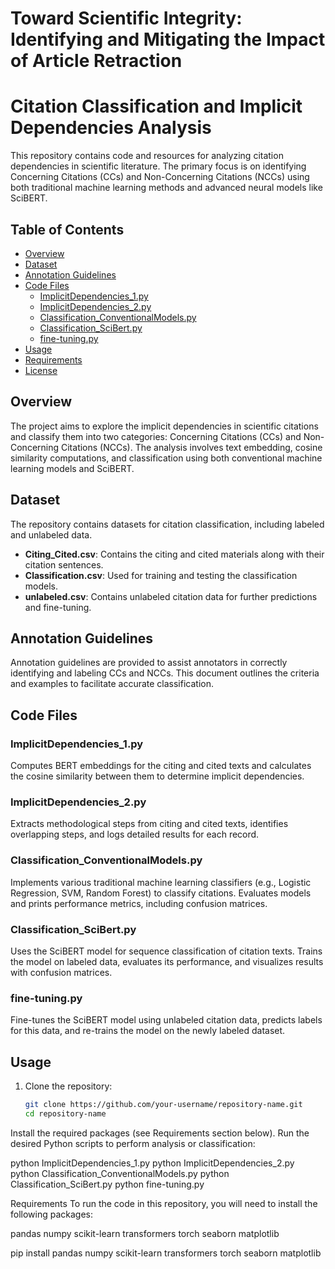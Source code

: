 # Toward Scientific Integrity: Identifying and Mitigating the Impact of Article Retraction
# Citation Classification and Implicit Dependencies Analysis

This repository contains code and resources for analyzing citation dependencies in scientific literature. The primary focus is on identifying Concerning Citations (CCs) and Non-Concerning Citations (NCCs) using both traditional machine learning methods and advanced neural models like SciBERT. 

## Table of Contents

- [Overview](#overview)
- [Dataset](#dataset)
- [Annotation Guidelines](#annotation-guidelines)
- [Code Files](#code-files)
  - [ImplicitDependencies_1.py](#implicitdependencies_1py)
  - [ImplicitDependencies_2.py](#implicitdependencies_2py)
  - [Classification_ConventionalModels.py](#classification_conventionalmodels)
  - [Classification_SciBert.py](#classification_scibertpy)
  - [fine-tuning.py](#fine-tuningpy)
- [Usage](#usage)
- [Requirements](#requirements)
- [License](#license)

## Overview

The project aims to explore the implicit dependencies in scientific citations and classify them into two categories: Concerning Citations (CCs) and Non-Concerning Citations (NCCs). The analysis involves text embedding, cosine similarity computations, and classification using both conventional machine learning models and SciBERT.

## Dataset

The repository contains datasets for citation classification, including labeled and unlabeled data. 

- **Citing_Cited.csv**: Contains the citing and cited materials along with their citation sentences.
- **Classification.csv**: Used for training and testing the classification models.
- **unlabeled.csv**: Contains unlabeled citation data for further predictions and fine-tuning.

## Annotation Guidelines

Annotation guidelines are provided to assist annotators in correctly identifying and labeling CCs and NCCs. This document outlines the criteria and examples to facilitate accurate classification.

## Code Files

### ImplicitDependencies_1.py

Computes BERT embeddings for the citing and cited texts and calculates the cosine similarity between them to determine implicit dependencies.

### ImplicitDependencies_2.py

Extracts methodological steps from citing and cited texts, identifies overlapping steps, and logs detailed results for each record.

### Classification_ConventionalModels.py

Implements various traditional machine learning classifiers (e.g., Logistic Regression, SVM, Random Forest) to classify citations. Evaluates models and prints performance metrics, including confusion matrices.

### Classification_SciBert.py

Uses the SciBERT model for sequence classification of citation texts. Trains the model on labeled data, evaluates its performance, and visualizes results with confusion matrices.

### fine-tuning.py

Fine-tunes the SciBERT model using unlabeled citation data, predicts labels for this data, and re-trains the model on the newly labeled dataset.

## Usage

1. Clone the repository:
   ```bash
   git clone https://github.com/your-username/repository-name.git
   cd repository-name


Install the required packages (see Requirements section below).
Run the desired Python scripts to perform analysis or classification:

python ImplicitDependencies_1.py
python ImplicitDependencies_2.py
python Classification_ConventionalModels.py
python Classification_SciBert.py
python fine-tuning.py

Requirements
To run the code in this repository, you will need to install the following packages:

pandas
numpy
scikit-learn
transformers
torch
seaborn
matplotlib

pip install pandas numpy scikit-learn transformers torch seaborn matplotlib

